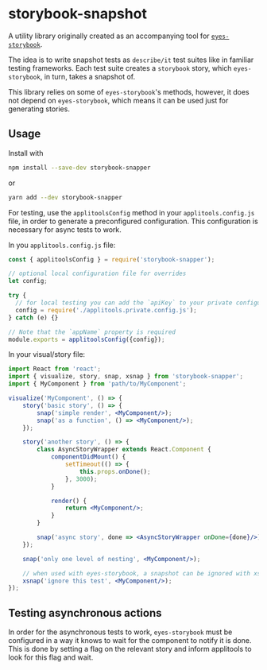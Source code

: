 # storybook-snapshot

A utility library originally created as an accompanying tool for [`eyes-storybook`](https://github.com/applitools/eyes-storybook).

The idea is to write snapshot tests as `describe/it` test suites like in familiar testing frameworks. Each test suite creates a `storybook` story, which `eyes-storybook`, in turn, takes a snapshot of.

This library relies on some of `eyes-storybook`'s methods, however, it does not depend on `eyes-storybook`, which means it can be used just for generating stories.

## Usage
Install with
```bash
npm install --save-dev storybook-snapper
```
or
```bash
yarn add --dev storybook-snapper
```

For testing, use the `applitoolsConfig` method in your `applitools.config.js` file, in order to generate a preconfigured configuration.
This configuration is necessary for async tests to work.

In you `applitools.config.js` file:
```js
const { applitoolsConfig } = require('storybook-snapper');

// optional local configuration file for overrides
let config;

try {
  // for local testing you can add the `apiKey` to your private configuration file
  config = require('./applitools.private.config.js');
} catch (e) {}

// Note that the `appName` property is required
module.exports = applitoolsConfig({config});
```

In your visual/story file:
```jsx harmony
import React from 'react';
import { visualize, story, snap, xsnap } from 'storybook-snapper';
import { MyComponent } from 'path/to/MyComponent';

visualize('MyComponent', () => {
    story('basic story', () => {
        snap('simple render', <MyComponent/>);
        snap('as a function', () => <MyComponent/>);
    });

    story('another story', () => {
        class AsyncStoryWrapper extends React.Component {
            componentDidMount() {
                setTimeout(() => {
                    this.props.onDone();
                }, 3000);
            }

            render() {
                return <MyComponent/>;
            }
        }

        snap('async story', done => <AsyncStoryWrapper onDone={done}/>);
    });

    snap('only one level of nesting', <MyComponent/>);

    // when used with eyes-storybook, a snapshot can be ignored with xsnap
    xsnap('ignore this test', <MyComponent/>);
});
```

## Testing asynchronous actions

In order for the asynchronous tests to work, `eyes-storybook` must be configured in a way it knows to wait for the component to notify it is done.
This is done by setting a flag on the relevant story and inform applitools to look for this flag and wait.

